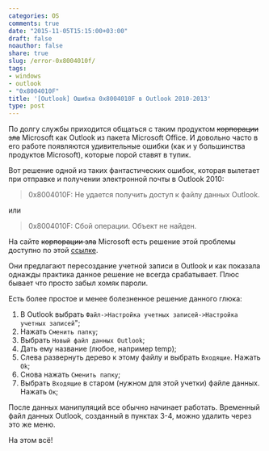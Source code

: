 ```yaml
---
categories: OS
comments: true
date: "2015-11-05T15:15:00+03:00"
draft: false
noauthor: false
share: true
slug: /error-0x8004010f/
tags:
- windows
- outlook
- "0x8004010F"
title: '[Outlook] Ошибка 0x8004010F в Outlook 2010-2013'
type: post
---
```


По долгу службы приходится общаться с таким продуктом ~~корпорации зла~~ Microsoft как Outlook из пакета Microsoft Office. И довольно часто в его работе появляются удивительные ошибки (как и у большинства продуктов Microsoft), которые порой ставят в тупик. 

Вот решение одной из таких фантастических ошибок, которая вылетает при отправке и получении электронной почты в Outlook 2010:

> 0x8004010F: Не удается получить доступ к файлу данных Outlook.

или

> 0x8004010F: Сбой операции. Объект не найден.

На сайте ~~корпорации зла~~ Microsoft есть решение этой проблемы доступно по этой [ссылке](http://support.microsoft.com/kb/2659085/ru).

Они предлагают пересоздание учетной записи в Outlook и как показала однажды практика данное решение не всегда срабатывает. Плюс бывает что просто забыл хомяк пароли.

Есть более простое и менее болезненное решение данного глюка:

1.  В Outlook выбрать `Файл->Настройка учетных записей->Настройка учетных записей`";
2.  Нажать `Сменить папку`;
3.  Выбрать `Новый файл данных Outlook`;
4.  Дать ему название (любое, например temp);
5.  Слева развернуть дерево к этому файлу и выбрать `Входящие`. Нажать `Ok`;
6.  Снова нажать `Сменить папку`;
7.  Выбрать `Входящие` в старом (нужном для этой учетки) файле данных. Нажать `Ок`;

После данных манипуляций все обычно начинает работать. Временный файл данных Outlook, созданный в пунктах 3-4, можно удалить через это же меню.

На этом всё!
